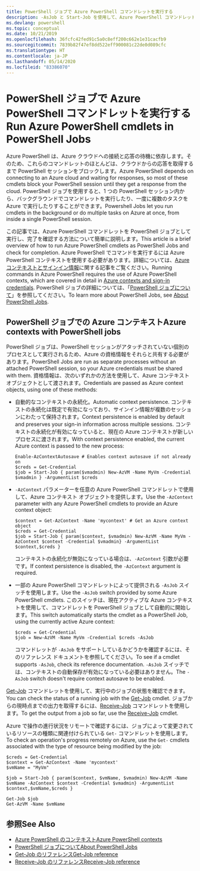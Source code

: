 ```yaml
---
title: PowerShell ジョブで Azure PowerShell コマンドレットを実行する
description: -AsJob と Start-Job を使用して、Azure PowerShell コマンドレットを並列で、またはバックグラウンド タスクとして実行する方法について説明します。
ms.devlang: powershell
ms.topic: conceptual
ms.date: 10/21/2019
ms.openlocfilehash: 36fcfc42fed91c5a0c8eff200c662e1e31cacfb9
ms.sourcegitcommit: 7839b82f47ef8dd522eff900081c22de0d089cfc
ms.translationtype: HT
ms.contentlocale: ja-JP
ms.lasthandoff: 05/14/2020
ms.locfileid: "83386070"
---
```

# <a name="run-azure-powershell-cmdlets-in-powershell-jobs"></a><span data-ttu-id="95056-103">PowerShell ジョブで Azure PowerShell コマンドレットを実行する</span><span class="sxs-lookup"><span data-stu-id="95056-103">Run Azure PowerShell cmdlets in PowerShell Jobs</span></span>

<span data-ttu-id="95056-104">Azure PowerShell は、Azure クラウドへの接続と応答の待機に依存します。そのため、これらのコマンドレットのほとんどは、クラウドからの応答を取得するまで PowerShell セッションをブロックします。</span><span class="sxs-lookup"><span data-stu-id="95056-104">Azure PowerShell depends on connecting to an Azure cloud and waiting for responses, so most of these cmdlets block your PowerShell session until they get a response from the cloud.</span></span>
<span data-ttu-id="95056-105">PowerShell ジョブを使用すると、1 つの PowerShell セッション内から、バックグラウンドでコマンドレットを実行したり、一度に複数のタスクを Azure で実行したりすることができます。</span><span class="sxs-lookup"><span data-stu-id="95056-105">Powershell Jobs let you run cmdlets in the background or do multiple tasks on Azure at once, from inside a single PowerShell session.</span></span>

<span data-ttu-id="95056-106">この記事では、Azure PowerShell コマンドレットを PowerShell ジョブとして実行し、完了を確認する方法について簡単に説明します。</span><span class="sxs-lookup"><span data-stu-id="95056-106">This article is a brief overview of how to run Azure PowerShell cmdlets as PowerShell Jobs and check for completion.</span></span> <span data-ttu-id="95056-107">Azure PowerShell でコマンドを実行するには Azure PowerShell コンテキストを使用する必要があります。詳細については、[Azure コンテキストとサインイン情報](context-persistence.md)に関する記事をご覧ください。</span><span class="sxs-lookup"><span data-stu-id="95056-107">Running commands in Azure PowerShell requires the use of Azure PowerShell contexts, which are covered in detail in [Azure contexts and sign-in credentials](context-persistence.md).</span></span>
<span data-ttu-id="95056-108">PowerShell ジョブの詳細については、「[PowerShell ジョブについて](/powershell/module/microsoft.powershell.core/about/about_jobs)」を参照してください。</span><span class="sxs-lookup"><span data-stu-id="95056-108">To learn more about PowerShell Jobs, see [About PowerShell Jobs](/powershell/module/microsoft.powershell.core/about/about_jobs).</span></span>

## <a name="azure-contexts-with-powershell-jobs"></a><span data-ttu-id="95056-109">PowerShell ジョブでの Azure コンテキスト</span><span class="sxs-lookup"><span data-stu-id="95056-109">Azure contexts with PowerShell jobs</span></span>

<span data-ttu-id="95056-110">PowerShell ジョブは、PowerShell セッションがアタッチされていない個別のプロセスとして実行されるため、Azure の資格情報をそれらと共有する必要があります。</span><span class="sxs-lookup"><span data-stu-id="95056-110">PowerShell Jobs are run as separate processes without an attached PowerShell session, so your Azure credentials must be shared with them.</span></span> <span data-ttu-id="95056-111">資格情報は、次のいずれかの方法を使用して、Azure コンテキスト オブジェクトとして渡されます。</span><span class="sxs-lookup"><span data-stu-id="95056-111">Credentials are passed as Azure context objects, using one of these methods:</span></span>

* <span data-ttu-id="95056-112">自動的なコンテキストの永続化。</span><span class="sxs-lookup"><span data-stu-id="95056-112">Automatic context persistence.</span></span> <span data-ttu-id="95056-113">コンテキストの永続化は既定で有効になっており、サインイン情報が複数のセッションにわたって保持されます。</span><span class="sxs-lookup"><span data-stu-id="95056-113">Context persistence is enabled by default and preserves your sign-in information across multiple sessions.</span></span> <span data-ttu-id="95056-114">コンテキストの永続化が有効になっていると、現在の Azure コンテキストが新しいプロセスに渡されます。</span><span class="sxs-lookup"><span data-stu-id="95056-114">With context persistence enabled, the current Azure context is passed to the new process:</span></span>

  ```azurepowershell-interactive
  Enable-AzContextAutosave # Enables context autosave if not already on
  $creds = Get-Credential
  $job = Start-Job { param($vmadmin) New-AzVM -Name MyVm -Credential $vmadmin } -ArgumentList $creds
  ```

* <span data-ttu-id="95056-115">`-AzContext` パラメーターを任意の Azure PowerShell コマンドレットで使用して、Azure コンテキスト オブジェクトを提供します。</span><span class="sxs-lookup"><span data-stu-id="95056-115">Use the `-AzContext` parameter with any Azure PowerShell cmdlets to provide an Azure context object:</span></span>

  ```azurepowershell-interactive
  $context = Get-AzContext -Name 'mycontext' # Get an Azure context object
  $creds = Get-Credential
  $job = Start-Job { param($context, $vmadmin) New-AzVM -Name MyVm -AzContext $context -Credential $vmadmin} -ArgumentList $context,$creds }
  ```

  <span data-ttu-id="95056-116">コンテキストの永続化が無効になっている場合は、`-AzContext` 引数が必要です。</span><span class="sxs-lookup"><span data-stu-id="95056-116">If context persistence is disabled, the `-AzContext` argument is required.</span></span>

* <span data-ttu-id="95056-117">一部の Azure PowerShell コマンドレットによって提供される `-AsJob` スイッチを使用します。</span><span class="sxs-lookup"><span data-stu-id="95056-117">Use the `-AsJob` switch provided by some Azure PowerShell cmdlets.</span></span> <span data-ttu-id="95056-118">このスイッチは、現在アクティブな Azure コンテキストを使用して、コマンドレットを PowerShell ジョブとして自動的に開始します。</span><span class="sxs-lookup"><span data-stu-id="95056-118">This switch automatically starts the cmdlet as a PowerShell Job, using the currently active Azure context:</span></span>

  ```azurepowershell-interactive
  $creds = Get-Credential
  $job = New-AzVM -Name MyVm -Credential $creds -AsJob
  ```

  <span data-ttu-id="95056-119">コマンドレットが `-AsJob` をサポートしているかどうかを確認するには、そのリファレンス ドキュメントを参照してください。</span><span class="sxs-lookup"><span data-stu-id="95056-119">To see if a cmdlet supports `-AsJob`, check its reference documentation.</span></span> <span data-ttu-id="95056-120">`-AsJob` スイッチでは、コンテキストの自動保存が有効になっている必要はありません。</span><span class="sxs-lookup"><span data-stu-id="95056-120">The `-AsJob` switch doesn't require context autosave to be enabled.</span></span>

<span data-ttu-id="95056-121">[Get-Job](/powershell/module/microsoft.powershell.core/get-job) コマンドレットを使用して、実行中のジョブの状態を確認できます。</span><span class="sxs-lookup"><span data-stu-id="95056-121">You can check the status of a running job with the [Get-Job](/powershell/module/microsoft.powershell.core/get-job) cmdlet.</span></span> <span data-ttu-id="95056-122">ジョブからの現時点までの出力を取得するには、[Receive-Job](/powershell/module/microsoft.powershell.core/receive-job) コマンドレットを使用します。</span><span class="sxs-lookup"><span data-stu-id="95056-122">To get the output from a job so far, use the [Receive-Job](/powershell/module/microsoft.powershell.core/receive-job) cmdlet.</span></span>

<span data-ttu-id="95056-123">Azure で操作の進行状況をリモートで確認するには、ジョブによって変更されているリソースの種類に関連付けられている `Get-` コマンドレットを使用します。</span><span class="sxs-lookup"><span data-stu-id="95056-123">To check an operation's progress remotely on Azure, use the `Get-` cmdlets associated with the type of resource being modified by the job:</span></span>

```azurepowershell-interactive
$creds = Get-Credential
$context = Get-AzContext -Name 'mycontext'
$vmName = "MyVm"

$job = Start-Job { param($context, $vmName, $vmadmin) New-AzVM -Name $vmName -AzContext $context -Credential $vmadmin} -ArgumentList $context,$vmName,$creds }

Get-Job $job
Get-AzVM -Name $vmName
```

## <a name="see-also"></a><span data-ttu-id="95056-124">参照</span><span class="sxs-lookup"><span data-stu-id="95056-124">See Also</span></span>

* [<span data-ttu-id="95056-125">Azure PowerShell のコンテキスト</span><span class="sxs-lookup"><span data-stu-id="95056-125">Azure PowerShell contexts</span></span>](context-persistence.md)
* [<span data-ttu-id="95056-126">PowerShell ジョブについて</span><span class="sxs-lookup"><span data-stu-id="95056-126">About PowerShell Jobs</span></span>](/powershell/module/microsoft.powershell.core/about/about_jobs)
* [<span data-ttu-id="95056-127">Get-Job のリファレンス</span><span class="sxs-lookup"><span data-stu-id="95056-127">Get-Job reference</span></span>](/powershell/module/microsoft.powershell.core/get-job)
* [<span data-ttu-id="95056-128">Receive-Job のリファレンス</span><span class="sxs-lookup"><span data-stu-id="95056-128">Receive-Job reference</span></span>](/powershell/module/microsoft.powershell.core/receive-job)
